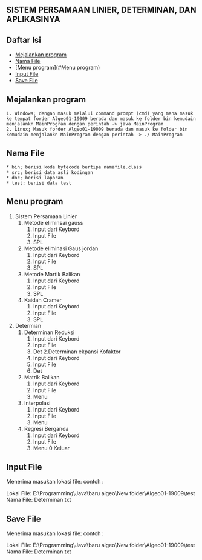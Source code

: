 ## SISTEM PERSAMAAN LINIER, DETERMINAN, DAN APLIKASINYA

## Daftar Isi
- [Mejalankan program](#Bagaimana-menjalankan-program)
- [Nama File](#Nama-File)
- [Menu program](#Menu program)
- [Input File](#Input-File)
- [Save File](#Save-File)


## Mejalankan program
	1. Windows; dengan masuk melalui command prompt (cmd) yang mana masuk ke tempat forder Algeo01-19009 berada dan masuk ke folder bin kemudain menjalankn MainProgram dengan perintah -> java MainProgram
	2. Linux; Masuk forder Algeo01-19009 berada dan masuk ke folder bin kemudain menjalankn MainProgram dengan perintah -> ./ MainProgram


## Nama File
	* bin; berisi kode bytecode bertipe namafile.class
	* src; berisi data asli kodingan
	* doc; berisi laporan
	* test; berisi data test


## Menu program
1. Sistem Persamaan Linier
	1. Metode eliminsai gauss
		1. Input dari Keybord
		2. Input File
		0. SPL
	2. Metode eliminasi Gaus jordan
		1. Input dari Keybord
		2. Input File
		0. SPL
	3. Metode Martik Balikan
		1. Input dari Keybord
		2. Input File
		0. SPL
	4. Kaidah Cramer
		1. Input dari Keybord
		2. Input File
		0. SPL
2. Determian
	1. Determinan Reduksi
		1. Input dari Keybord
		2. Input File
		0. Det
	2.Determinan ekpansi Kofaktor
		1. Input dari Keybord
		2. Input File
		0. Det
	3. Matrik Balikan
		1. Input dari Keybord
		2. Input File
		0. Menu
	4. Interpolasi
		1. Input dari Keybord
		2. Input File
		0. Menu
	5. Regresi Berganda
		1. Input dari Keybord
		2. Input File
		0. Menu
0.Keluar

## Input File
Menerima masukan lokasi file:
contoh :

Lokai File: E:\Programming\Java\baru algeo\New folder\Algeo01-19009\test
Nama File: Determinan.txt

## Save File
Menerima masukan lokasi file:
contoh :

Lokai File: E:\Programming\Java\baru algeo\New folder\Algeo01-19009\test
Nama File: Determinan.txt

